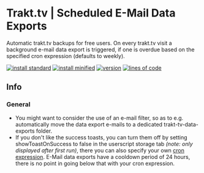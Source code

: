 # Trakt.tv | Scheduled E-Mail Data Exports
Automatic trakt.tv backups for free users. On every trakt.tv visit a background e-mail data export is triggered, if one is overdue based on the specified cron expression (defaults to weekly).

[![install standard](https://img.shields.io/badge/install-standard-006400)](https://raw.githubusercontent.com/Fenn3c401/Trakt.tv-Userscript-Collection/main/userscripts/dist/2hc6zfyy.user.js) [![install minified](https://img.shields.io/badge/install-minified-64962a)](https://raw.githubusercontent.com/Fenn3c401/Trakt.tv-Userscript-Collection/main/userscripts/dist/2hc6zfyy.min.user.js) [![version](https://img.shields.io/badge/version-1.0.1-blue)](../../../../commits/main/userscripts/dist/2hc6zfyy.user.js) [![lines of code](https://img.shields.io/badge/loc-53-orange)](../../userscripts/dist/2hc6zfyy.user.js)

## Info
### General
- You might want to consider the use of an e-mail filter, so as to e.g. automatically move the data export e-mails to a dedicated trakt-tv-data-exports folder.
- If you don't like the success toasts, you can turn them off by setting showToastOnSuccess to false in the userscript storage tab *(note: only displayed after first run)*, there you can
    also specify your own [cron expression](https://crontab.guru/examples.html). E-Mail data exports have a cooldown period of 24 hours, there is no point in going below that with your cron expression.

